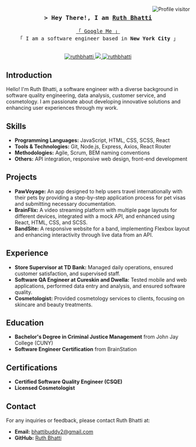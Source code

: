 <!--
<h2 align="center">
  Welcome to Ruth Bhatti's World!
  <img src="https://media.giphy.com/media/hvRJCLFzcasrR4ia7z/giphy.gif" width="28">
</h2>
-->

<!--
<p align="center">
  <a href="https://github.com/ruthbhatti"><img src="https://readme-typing-svg.herokuapp.com/?lines=Self%20Taught%20Programmer;Front%20End%20Developer;Always%20learning%20new%20things&center=true&width=380&height=45"></a>
</p>
-->

<a href="https://komarev.com/ghpvc/?username=ruthbhatti">
  <img align="right" src="https://komarev.com/ghpvc/?username=ruthbhatti&label=Visitors&color=0e75b6&style=flat" alt="Profile visitor" />
</a>

<h3 align="center">
        <samp>&gt; Hey There!, I am
                <b><a target="_blank" href="https://github.com/ruthbhatti">Ruth Bhatti</a></b>
        </samp>
</h3>

<p align="center"> 
  <samp>
    <a href="https://www.google.com/search?q=Ruth+Bhatti">「 Google Me 」</a>
    <br>
    「 I am a software engineer based in <b>New York City</b> 」
    <br>
    <br>
  </samp>
</p>

<p align="center">
 <a href="https://linkedin.com/in/ruthbhatti" target="blank">
  <img src="https://img.shields.io/badge/LinkedIn-0077B5?style=for-the-badge&logo=linkedin&logoColor=white" alt="ruthbhatti"/>
 </a>
 <a href="https://twitter.com/ruthbhatti" target="_blank">
  <img src="https://img.shields.io/badge/Twitter-1DA1F2?style=for-the-badge&logo=twitter&logoColor=white" />
 </a>
 <a href="https://instagram.com/ruthbhatti" target="_blank">
  <img src="https://img.shields.io/badge/Instagram-E4405F?style=for-the-badge&logo=instagram&logoColor=white" alt="ruthbhatti" />
 </a>
</p>

## Introduction
Hello! I'm Ruth Bhatti, a software engineer with a diverse background in software quality engineering, data analysis, customer service, and cosmetology. I am passionate about developing innovative solutions and enhancing user experiences through my work.

## Skills
- **Programming Languages:** JavaScript, HTML, CSS, SCSS, React
- **Tools & Technologies:** Git, Node.js, Express, Axios, React Router
- **Methodologies:** Agile, Scrum, BEM naming conventions
- **Others:** API integration, responsive web design, front-end development

## Projects
- **PawVoyage:** An app designed to help users travel internationally with their pets by providing a step-by-step application process for pet visas and submitting necessary documentation.
- **BrainFlix:** A video streaming platform with multiple page layouts for different devices, integrated with a mock API, and enhanced using React, HTML, CSS, and SCSS.
- **BandSite:** A responsive website for a band, implementing Flexbox layout and enhancing interactivity through live data from an API.

## Experience
- **Store Supervisor at TD Bank:** Managed daily operations, ensured customer satisfaction, and supervised staff.
- **Software QA Engineer at Cureskin and Dwella:** Tested mobile and web applications, performed data entry and analysis, and ensured software quality.
- **Cosmetologist:** Provided cosmetology services to clients, focusing on skincare and beauty treatments.

## Education
- **Bachelor's Degree in Criminal Justice Management** from John Jay College (CUNY)
- **Software Engineer Certification** from BrainStation

## Certifications
- **Certified Software Quality Engineer (CSQE)**
- **Licensed Cosmetologist**

## Contact
For any inquiries or feedback, please contact Ruth Bhatti at:
- **Email:** bhattibuddy2@gmail.com
- **GitHub:** [Ruth Bhatti](https://github.com/ruthbhatti)
